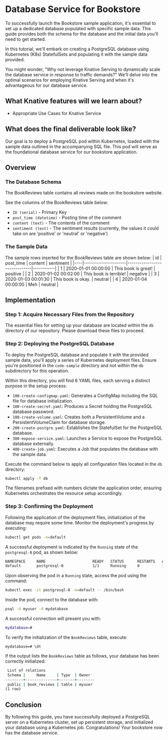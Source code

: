 # Database Service for Bookstore
To successfully launch the Bookstore sample application, it's essential to set up a dedicated database populated with specific sample data. This guide provides both the schema for the database and the initial data you'll need to get started.

In this tutorial, we'll embark on creating a PostgreSQL database using Kubernetes (K8s) StatefulSets and populating it with the sample data provided.

You might wonder, "Why not leverage Knative Serving to dynamically scale the database service in response to traffic demands?" We'll delve into the optimal scenarios for employing Knative Serving and when it's advantageous for our database service.

## What Knative features will we learn about?
- Appropriate Use Cases for Knative Service

## What does the final deliverable look like?
Our goal is to deploy a PostgreSQL pod within Kubernetes, loaded with the sample data outlined in the accompanying SQL file. This pod will serve as the foundational database service for our bookstore application.

## Overview

### The Database Schema
The BookReviews table contains all reviews made on the bookstore website. 

See the columns of the BookReviews table below:
* `ID (serial)` - Primary Key
* `post_time (datetime)` - Posting time of the comment
* `content (text)` - The contents of the comment
* `sentiment (text)` - The sentiment results (currently, the values it could take on are 'positive' or 'neutral' or 'negative')


### The Sample Data
The sample rows inserted for the BookReviews table are shown below:
| id | post_time           | content                      | sentiment |
|----|---------------------|------------------------------|-----------|
| 1  | 2020-01-01 00:00:00 | This book is great!          | positive  |
| 2  | 2020-01-02 00:02:00 | This book is terrible!       | negative  |
| 3  | 2020-01-03 00:01:30 | This book is okay.           | neutral   |
| 4  | 2020-01-04 00:00:00 | Meh                          | neutral   |




## Implementation

### Step 1: Acquire Necessary Files from the Repository
The essential files for setting up your database are located within the `db` directory of our repository. Please download these files to proceed.

### Step 2: Deploying the PostgreSQL Database
To deploy the PostgreSQL database and populate it with the provided sample data, you'll apply a series of Kubernetes deployment files. Ensure you're positioned in the `code-sample` directory and not within the `db` subdirectory for this operation.

Within this directory, you will find 6 YAML files, each serving a distinct purpose in the setup process:
- `100-create-configmap.yaml`: Generates a ConfigMap including the SQL file for database initialization.
- `100-create-secret.yaml`: Produces a Secret holding the PostgreSQL database password.
- `100-create-volume.yaml`: Creates both a PersistentVolume and a PersistentVolumeClaim for database storage.
- `200-create-postgre.yaml`: Establishes the StatefulSet for the PostgreSQL database.
- `300-expose-service.yaml`: Launches a Service to expose the PostgreSQL database externally.
- `400-create-job.yaml`: Executes a Job that populates the database with the sample data.

Execute the command below to apply all configuration files located in the `db` directory:
```bash
kubectl apply -f db
```
The filenames prefixed with numbers dictate the application order, ensuring Kubernetes orchestrates the resource setup accordingly.

### Step 3: Confirming the Deployment
Following the application of the deployment files, initialization of the database may require some time. Monitor the deployment's progress by executing:
```bash
kubectl get pods -n=default
```
A successful deployment is indicated by the `Running` state of the `postgresql-0` pod, as shown below:
```bash
NAMESPACE     NAME                     READY   STATUS      RESTARTS   AGE
default       postgresql-0             1/1     Running     0          1m
```
Upon observing the pod in a `Running` state, access the pod using the command:
```bash
kubectl exec -it postgresql-0 -n=default -- /bin/bash
```
Inside the pod, connect to the database with:
```bash
psql -U myuser -d mydatabase
```
A successful connection will present you with:
```bash
mydatabase=#
```
To verify the initialization of the `BookReviews` table, execute:
```
mydatabase=# \dt
```
If the output lists the `BookReviews` table as follows, your database has been correctly initialized:
```bash
 List of relations
 Schema |     Name     | Type  | Owner  
--------+--------------+-------+--------
 public | book_reviews | table | myuser
(1 row)
```

## Conclusion

By following this guide, you have successfully deployed a PostgreSQL server on a Kubernetes cluster, set up persistent storage, and initialized your database using a Kubernetes job. Congratulations! Your bookstore now has the database service.